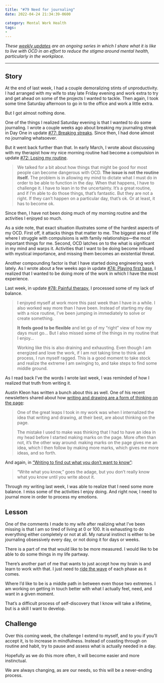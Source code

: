 ```yaml
---
title: "#79 Need for journaling"
date: 2022-04-24 21:34:39-0600

category: Mental Work Health
tags:
- 
---
```




_These [weekly updates](https://bennorris.org/tags/weekly-update/) are an ongoing series in which I share what it is like to live with OCD in an effort to reduce the stigma around mental health, particularly in the workplace._

***

## Story

At the end of last week, I had a couple demoralizing stints of unproductivity. I had arranged with my wife to stay late Friday evening and work extra to try and get ahead on some of the projects I wanted to tackle. Then again, I took some time Saturday afternoon to go in to the office and work a little extra.

But I got almost nothing done.

One of the things I realized Saturday evening is that I wanted to do some journaling. I wrote a couple weeks ago about breaking my journaling streak in Day One in update [#77: Breaking streaks](https://bennorris.org/2022/04/15/breaking-streaks). Since then, I had done almost no journaling whatsoever.

But it went back further than that. In early March, I wrote about discussing with my therapist how my nice morning routine had become a compulsion in update [#72: Losing my routine](https://bennorris.org/2022/03/12/losing-my-routine).

> We talked for a bit about how things that might be good for most people can become dangerous with OCD. **The issue is not the routine itself.** The problem is in allowing my mind to dictate what I must do in order to be able to function in the day. When that happens, I have to challenge it. I have to lean in to the uncertainty. It’s a great routine, and if I’m able to do those things, that’s fantastic. But they are not a right. If they can’t happen on a particular day, that’s ok. Or at least, it has to become ok.

Since then, I have not been doing much of my morning routine and the activities I enjoyed so much.

As a side note, that exact situation illustrates some of the hardest aspects of my OCD. First off, it attacks things that matter to me. The biggest area of life where I struggle with compulsions is with family relationships—the most important things for me. Second, OCD latches on to the what is significant in my mind and warps it. Activities that I want to be doing become imbued with mystical importance, and missing them becomes an existential threat.

Another compounding factor is that I have started doing engineering work lately. As I wrote about a few weeks ago in update [#74: Playing first base](https://bennorris.org/2022/03/26/playing-first-base), I realized that I wanted to be doing more of the work in which I have the most experience.

Last week, in update [#78: Painful therapy](https://bennorris.org/2022/04/15/breaking-streaks), I processed some of my lack of balance.

> I enjoyed myself at work more this past week than I have in a while. I also worked way more than I have been. Instead of starting my day with a nice routine, I’ve been jumping in immediately to solve or create something.
> 
> **It feels good to be flexible** and let go of my “right” view of how my days must go… But I also missed some of the things in my routine that I enjoy…
> 
> Working like this is also draining and exhausting. Even though I am energized and love the work, if I am not taking time to think and process, I run myself ragged. This is a good moment to take stock and realize the extreme I am swinging to, and take steps to find some middle ground.

As I read back I’ve the words I wrote last week, I was reminded of how I realized that truth from writing it.

Austin Kleon has written a bunch about this as well. One of his recent newsletters shared about how [writing and drawing are a form of thinking on the page](https://austinkleon.com/2022/02/08/thinking-on-the-page/):

> One of the great leaps I took in my work was when I internalized the idea that writing and drawing, at their best, are about thinking on the page.
> 
> The mistake I used to make was thinking that I had to have an idea in my head before I started making marks on the page. More often than not, it’s the other way around: making marks on the page gives me an idea, which I then follow by making more marks, which gives me more ideas, and so forth.

And again, in [“Writing to find out what you don’t want to know”](https://austinkleon.com/2019/08/02/writing-to-find-out-what-you-dont-want-to-know/):

> “Write what you know,” goes the adage, but you don’t really know what you know until you write about it.

Through my writing last week, I was able to realize that I need some more balance. I miss some of the activities I enjoy doing. And right now, I need to journal more in order to process my emotions.


## Lesson

One of the comments I made to my wife after realizing what I’ve been missing is that I am so tired of living at 0 or 100. It is exhausting to do everything either completely or not at all. My natural instinct is either to be journaling obsessively every day, or not doing it for days or weeks.

There is a part of me that would like to be more measured. I would like to be able to do some things in my life partway.

There’s another part of me that wants to just accept how my brain is and learn to work with that. I just need to [ride the wave](https://bennorris.org/2017/11/10/riding-the-wave) of each phase as it comes.

Where I’d like to be is a middle path in between even those two extremes. I am working on getting in touch better with what I actually feel, need, and want in a given moment.

That’s a difficult process of self-discovery that I know will take a lifetime, but is a skill I want to develop.


## Challenge

Over this coming week, the challenge I extend to myself, and to you if you’ll accept it, is to increase in mindfulness. Instead of coasting through on routine and habit, try to pause and assess what is actually needed in a day.

Hopefully as we do this more often, it will become easier and more instinctual.

We are always changing, as are our needs, so this will be a never-ending process. 
